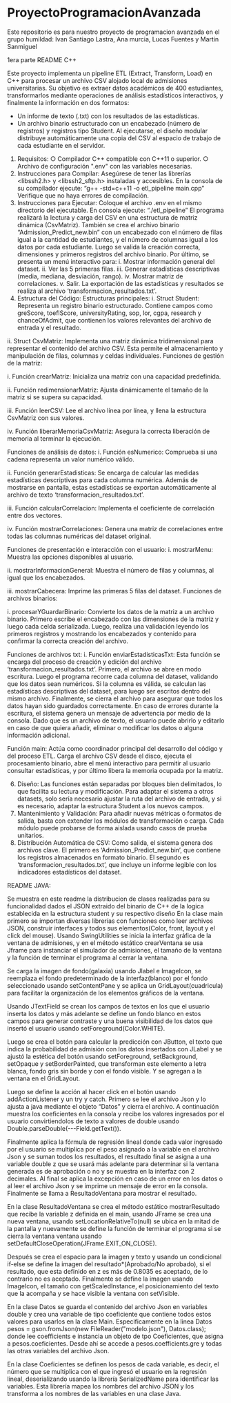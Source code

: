 # ProyectoProgramacionAvanzada
Este repositorio es para nuestro proyecto de programacion avanzada en el grupo humildad: Ivan Santiago Lastra, Ana murcia, Lucas Fuentes y Martin Sanmiguel 

1era parte README C++


Este proyecto implementa un pipeline ETL (Extract, Transform, Load) en C++ para procesar un
archivo CSV alojado local de admisiones universitarias. Su objetivo es extraer datos
académicos de 400 estudiantes, transformarlos mediante operaciones de análisis estadísticos
interactivos, y finalmente la información en dos formatos:
- Un informe de texto (.txt) con los resultados de las estadísticas.
- Un archivo binario estructurado con un encabezado (número de registros) y registros
tipo Student.
Al ejecutarse, el diseño modular distribuye automáticamente una copia del CSV al espacio de
trabajo de cada estudiante en el servidor.
1. Requisitos:
○ Compilador C++ compatible con C++11 o superior.
○ Archivo de configuración ".env" con las variables necesarias.
2. Instrucciones para Compilar:
 Asegúrese de tener las librerías <libssh2.h> y <libssh2_sftp.h> instaladas y
accesibles.
 En la consola de su compilador ejecute:
“g++ -std=c++11 -o etl_pipeline main.cpp”
 Verifique que no haya errores de compilación.
3. Instrucciones para Ejecutar:
 Coloque el archivo .env en el mismo directorio del ejecutable.
 En consola ejecute:
“./etl_pipeline”
 El programa realizará la lectura y carga del CSV en una estructura de matriz
dinámica (CsvMatriz). También se crea el archivo binario
“Admission_Predict_new.bin” con un encabezado con el número de filas igual a
la cantidad de estudiantes, y el número de columnas igual a los datos por cada
estudiante. Luego se valida la creación correcta, dimensiones y primeros
registros del archivo binario. Por último, se presenta un menú interactivo para:
i. Mostrar información general del dataset.
ii. Ver las 5 primeras filas.
iii. Generar estadísticas descriptivas (media, mediana, desviación, rango).
iv. Mostrar matriz de correlaciones.
v. Salir.
 La exportación de las estadísticas y resultados se realiza al archivo
‘transformacion_resultados.txt’.
4. Estructura del Código:
 Estructuras principales:
i. Struct Student: Representa un registro binario estructurado. Contiene
campos como greScore, toeflScore, universityRating, sop, lor, cgpa,
research y chanceOfAdmit, que contienen los valores relevantes del
archivo de entrada y el resultado.

ii. Struct CsvMatriz: Implementa una matriz dinámica tridimensional para
representar el contenido del archivo CSV. Esta permite el
almacenamiento y manipulación de filas, columnas y celdas individuales.
 Funciones de gestión de la matriz:
 
i. Función crearMatriz: Inicializa una matriz con una capacidad predefinida.

ii. Función redimensionarMatriz: Ajusta dinámicamente el tamaño de la
matriz si se supera su capacidad.

iii. Función leerCSV: Lee el archivo línea por línea, y llena la estructura
CsvMatriz con sus valores.

iv. Función liberarMemoriaCsvMatriz: Asegura la correcta liberación de
memoria al terminar la ejecución.

 Funciones de análisis de datos:
i. Función esNumerico: Comprueba si una cadena representa un valor
numérico válido.

ii. Función generarEstadisticas: Se encarga de calcular las medidas
estadísticas descriptivas para cada columna numérica. Además de
mostrarse en pantalla, estas estadísticas se exportan automáticamente al
archivo de texto ‘transformacion_resultados.txt’.

iii. Función calcularCorrelacion: Implementa el coeficiente de correlación
entre dos vectores.

iv. Función mostrarCorrelaciones: Genera una matriz de correlaciones entre
todas las columnas numéricas del dataset original.

Funciones de presentación e interacción con el usuario:
i. mostrarMenu: Muestra las opciones disponibles al usuario.

ii. mostrarInformacionGeneral: Muestra el número de filas y columnas, al
igual que los encabezados.

iii. mostrarCabecera: Imprime las primeras 5 filas del dataset.
 Funciones de archivos binarios:
 
i. procesarYGuardarBinario: Convierte los datos de la matriz a un archivo
binario. Primero escribe el encabezado con las dimensiones de la matriz
y luego cada celda serializada. Luego, realiza una validación leyendo los
primeros registros y mostrando los encabezados y contenido para
confirmar la correcta creación del archivo.

 Funciones de archivos txt:
i. Función enviarEstadisticasTxt: Esta función se encarga del proceso de
creación y edición del archivo ‘transformacion_resultados.txt’. Primero, el
archivo se abre en modo escritura. Luego el programa recorre cada
columna del dataset, validando que los datos sean numéricos. Si la
columna es válida, se calculan las estadísticas descriptivas del dataset,
para luego ser escritos dentro del mismo archivo. Finalmente, se cierra el
archivo para asegurar que todos los datos hayan sido guardados
correctamente. En caso de errores durante la escritura, el sistema genera
un mensaje de advertencia por medio de la consola. Dado que es un
archivo de texto, el usuario puede abrirlo y editarlo en caso de que quiera
añadir, eliminar o modificar los datos o alguna información adicional.

Función main: Actúa como coordinador principal del desarrollo del código y del
proceso ETL. Carga el archivo CSV desde el disco, ejecuta el procesamiento
binario, abre el menú interactivo para permitir al usuario consultar estadísticas, y
por último libera la memoria ocupada por la matriz.

6. Diseño:
Las funciones están separadas por bloques bien delimitados, lo que facilita su
lectura y modificación. Para adaptar el sistema a otros datasets, solo sería
necesario ajustar la ruta del archivo de entrada, y si es necesario, adaptar la
estructura Student a los nuevos campos.
7. Mantenimiento y Validación:
Para añadir nuevas métricas o formatos de salida, basta con extender los
módulos de transformación o carga. Cada módulo puede probarse de forma
aislada usando casos de prueba unitarios.
8. Distribución Automática de CSV:
 Como salida, el sistema genera dos archivos clave. El primero es
‘Admission_Predict_new.bin’, que contiene los registros almacenados en formato
binario. El segundo es ‘transformacion_resultados.txt’, que incluye un informe
legible con los indicadores estadísticos del dataset.



README JAVA:


Se muestra en este readme la distribucion de clases realizadas para su funcionalidad dados el JSON extraido del binario de C++ de la logica establecida en la estructura student y su respectivo diseño
En la clase main primero se importan diversas librerías con funciones como leer archivos JSON, construir interfaces y todos sus elementos(Color, front, layout y el click del mouse). Usando SwingUtilities se inicia la interfaz gráfica de la ventana de admisiones, y en el método estático crearVentana se usa Jframe para instanciar el simulador de admisiones, el tamaño de la ventana y la función de terminar el programa al cerrar la ventana. 

Se carga la imagen de fondo(galaxia) usando Jlabel e ImageIcon, se reemplaza el fondo predeterminado de la interfaz(blanco) por el fondo seleccionado usando setContentPane y se aplica un GridLayout(cuadricula) para facilitar la organización de los elementos gráficos de la ventana.

Usando JTextField se crean los campos de textos en los que el usuario inserta los datos y más adelante se define un fondo blanco en estos campos para generar contraste y una buena visibilidad de los datos que insertó el usuario usando setForeground(Color.WHITE). 

Luego se crea el botón para calcular la predicción con JButton, el texto que indica la probabilidad de admisión con los datos insertados con JLabel y se ajustó la estética del botón usando setForeground, setBackground, setOpaque y setBorderPainted, que transforman este elemento a letra blanca, fondo gris sin borde y con el fondo visible. Y se agregan a la ventana en el GridLayout.

Luego se define la acción al hacer click en el botón usando addActionListener y  un try y catch. Primero se lee el archivo Json y lo ajusta a java mediante el objeto “Datos” y cierra el archivo. A continuación muestra los coeficientes en la consola y recibe los valores ingresados por el usuario convirtiendolos de texto a  valores de double usando Double.parseDouble(---Field.getText()).  

Finalmente aplica la fórmula de regresión lineal donde cada valor ingresado por el usuario se multiplica por el peso asignado a la variable en el archivo Json y se suman todos los resultados, el resultado final se asigna a una variable double z que se usará más adelante para determinar si la ventana generada es de aprobación o no y se muestra en la interfaz con 2 decimales. Al final se aplica la excepción en caso de un error en los datos o al leer el archivo Json y se imprime un mensaje de error en la consola. Finalmente se llama a ResultadoVentana para mostrar el resultado.

En la clase ResultadoVentana se crea el método estático mostrarResultado que recibe la variable z definida en el main, usando JFrame se crea una nueva ventana, usando setLocationRelativeTo(null) se ubica en la mitad de la pantalla y nuevamente se define la función de terminar el programa si se cierra la ventana ventana usando setDefaultCloseOperation(JFrame.EXIT_ON_CLOSE).

 Después se crea el espacio para la imagen y texto y usando un condicional if-else se define la imagen del resultado*(Aprobado/No aprobado), si el resultado, que esta definido en z es más de 0.8035 es aceptado, de lo contrario no es aceptado. Finalmente se define la imagen usando ImageIcon, el tamaño con getScaledInstance,  el posicionamiento del texto que la acompaña y se hace visible la ventana con setVisible.

En la clase Datos se guarda el contenido del archivo Json en variables double y crea una variable de tipo coeficiente que contiene todos estos valores para usarlos en la clase Main. Especificamente en la linea Datos pesos = gson.fromJson(new FileReader("modelo.json"), Datos.class); donde lee coefficients e instancia un objeto de tpo Coeficientes, que asigna a pesos.coeficientes. Desde ahí se accede a pesos.coefficients.gre y todas las otras variables del archivo Json.

En la clase Coeficientes se definen los pesos de cada variable, es decir, el número que se multiplica con el que ingresó el usuario en la regresión lineal, deserializando usando la librería SerializedName para identificar las variables. Esta librería mapea los  nombres del archivo JSON y los transforma a los nombres de las variables en una clase Java.


